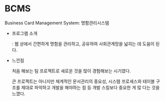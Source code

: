 # BCMS
Business Card Management System: 명함관리시스템

* 프로그램 소개

	: 웹 상에서 간편하게 명함을 관리하고, 공유하여 사회관계망을 넓히는 데 도움이 된다.


* 느낀점

  처음 해보는 팀 프로젝트로 새로운 것을 많이 경험해보는 시기였다.

  큰 프로젝트는 아니지만 체계적인 문서관리의 중요성, 시스템 프로세스와 테이블 구조를 제대로 파악하고 개발을 해야하는 점 등 개발 스킬보다 중요한 게 많    다는 것을 느꼈다.
